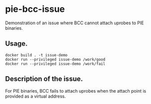 # pie-bcc-issue
Demonstration of an issue where BCC cannot attach uprobes to PIE binaries.

## Usage.
```
docker build . -t issue-demo
docker run --privileged issue-demo /work/good
docker run --privileged issue-demo /work/fail
```

## Description of the issue.
For PIE binaries, BCC fails to attach uprobes when the attach point is provided as a virtual address.
